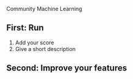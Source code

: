 Community Machine Learning 
## First: Run
1. Add your score
2. Give a short description

## Second: Improve your features
